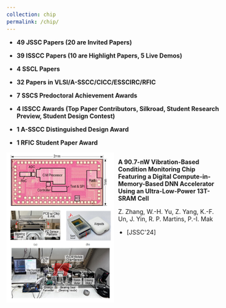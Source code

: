 ```yaml
---
collection: chip
permalink: /chip/
---
```

* **49 JSSC Papers (20 are Invited Papers)**

* **39 ISSCC Papers (10 are Highlight Papers, 5 Live Demos)**

* **4 SSCL Papers**

* **32 Papers in VLSI/A-SSCC/CICC/ESSCIRC/RFIC**

* **7 SSCS Predoctoral Achievement Awards**

* **4 ISSCC Awards (Top Paper Contributors, Silkroad, Student Research Preview, Student Design Contest)**

* **1 A-SSCC Distinguished Design Award**

* **1 RFIC Student Paper Award**


<div style="display: flex; align-items: flex-start;">
  <img style="margin-right: 10px;" src="图片1-A 90.7-nW.png" alt="Description" width="250"/>
  <div style="margin: 0;">
    <p><strong>A 90.7-nW Vibration-Based Condition Monitoring Chip Featuring a Digital Compute-in-Memory-Based DNN Accelerator Using an Ultra-Low-Power 13T-SRAM Cell</strong></p>
    <p>Z. Zhang, W.-H. Yu, Z. Yang, K.-F. Un, J. Yin, R. P. Martins, P.-I. Mak</p>
    <ul style="list-style-type: disc; margin: 0; padding-left: 20px;">
      <li>[JSSC'24]</li>
    </ul>
  </div>
</div>

